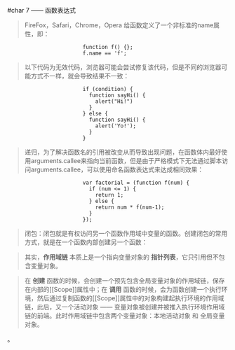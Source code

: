 #char 7 —— 函数表达式

> FireFox，Safari，Chrome，Opera 给函数定义了一个非标准的name属性，即：

                            function f() {};
                            f.name == 'f';
> 以下代码为无效代码，浏览器可能会尝试修复该代码，但是不同的浏览器可能方式不一样，就会导致结果不一致：

                            if (condition) {
                              function sayHi() {
                                alert("Hi!")
                              }
                            } else {
                              function sayHi() {
                                alert('Yo!');
                              }
                            }

> 递归，为了解决函数名的引用被改变从而导致出现问题，在函数体内最好使用arguments.callee来指向当前函数，但是由于严格模式下无法通过脚本访问arguments.callee，可以使用命名函数表达式来达成相同效果：

                            var factorial = (function f(num) {
                              if (num <= 1) {
                                return 1;
                              } else {
                                return num * f(num-1);
                              }
                            });

> 闭包：闭包就是有权访问另一个函数作用域中变量的函数。创建闭包的常用方式，就是在一个函数内部创建另一个函数：

> 其实，**作用域链** 本质上是一个指向变量对象的 **指针列表**，它只引用但不包含变量对象。

> 在 **创建** 函数的时候，会创建一个预先包含全局变量对象的作用域链，保存在内部的[[Scope]]属性中；在 **调用** 函数的时候，会为函数创建一个执行环境，然后通过复制函数的[[Scope]]属性中的对象构建起执行环境的作用域链，此后，又一个活动对象 —— 变量对象被创建并被推入执行环境作用域链的前端。此时作用域链中包含两个变量对象：本地活动对象 和 全局变量对象。
























































































。

